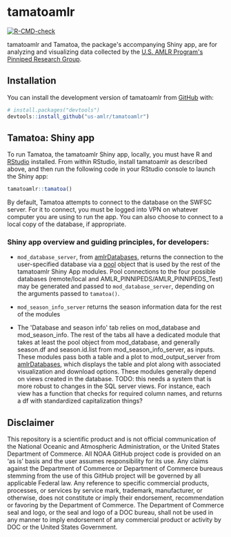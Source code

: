 # tamatoamlr

<!-- badges: start -->

[![R-CMD-check](https://github.com/us-amlr/tamatoamlr/actions/workflows/R-CMD-check.yaml/badge.svg)](https://github.com/us-amlr/tamatoamlr/actions/workflows/R-CMD-check.yaml)
<!-- badges: end -->

tamatoamlr and Tamatoa, the package's accompanying Shiny app, are for analyzing and visualizing data collected by the [U.S. AMLR Program's](https://www.fisheries.noaa.gov/about/antarctic-ecosystem-research-division-southwest-fisheries-science-center) [Pinniped Research Group](https://www.fisheries.noaa.gov/international/science-data/pinniped-research-antarctic).

## Installation

You can install the development version of tamatoamlr from [GitHub](https://github.com/) with:

``` r
# install.packages("devtools")
devtools::install_github("us-amlr/tamatoamlr")
```

## Tamatoa: Shiny app

To run Tamatoa, the tamatoamlr Shiny app, locally, you must have R and [RStudio](https://www.rstudio.com/products/rstudio/download/#download) installed. From within RStudio, install tamatoamlr as described above, and then run the following code in your RStudio console to launch the Shiny app:

``` r
tamatoamlr::tamatoa()
```

By default, Tamatoa attempts to connect to the database on the SWFSC server. For it to connect, you must be logged into VPN on whatever computer you are using to run the app. You can also choose to connect to a local copy of the database, if appropriate.

### Shiny app overview and guiding principles, for developers:

* `mod_database_server`, from [amlrDatabases](https://github.com/us-amlr/amlrDatabases), returns the connection to the user-specified database via a [pool](https://github.com/rstudio/pool) object that is used by the rest of the tamatoamlr Shiny App modules. Pool connections to the four possible databases (remote/local and AMLR_PINNIPEDS/AMLR_PINNIPEDS_Test) may be generated and passed to `mod_database_server`, depending on the arguments passed to `tamatoa()`. 

* `mod_season_info_server` returns the season information data for the rest of the modules

* The 'Database and season info' tab relies on mod_database and mod_season_info. The rest of the tabs all have a dedicated module that takes at least the pool object from mod_database, and generally season.df and season.id.list from mod_season_info_server, as inputs. These modules pass both a table and a plot to mod_output_server from  [amlrDatabases](https://github.com/us-amlr/amlrDatabases), which displays the table and plot along with associated visualization and download options. These modules generally depend on views created in the database.
TODO: this needs a system that is more robust to changes in the SQL server views. For instance, each view has a function that checks for required column names, and returns a df with standardized capitalization things?

## Disclaimer

This repository is a scientific product and is not official communication of the National Oceanic and Atmospheric Administration, or the United States Department of Commerce. All NOAA GitHub project code is provided on an ‘as is’ basis and the user assumes responsibility for its use. Any claims against the Department of Commerce or Department of Commerce bureaus stemming from the use of this GitHub project will be governed by all applicable Federal law. Any reference to specific commercial products, processes, or services by service mark, trademark, manufacturer, or otherwise, does not constitute or imply their endorsement, recommendation or favoring by the Department of Commerce. The Department of Commerce seal and logo, or the seal and logo of a DOC bureau, shall not be used in any manner to imply endorsement of any commercial product or activity by DOC or the United States Government.
